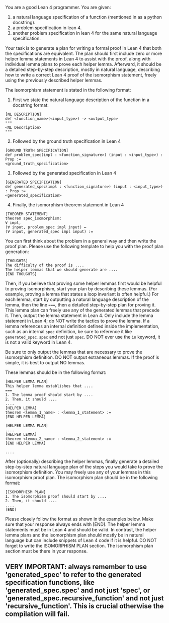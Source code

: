 You are a good Lean 4 programmer. You are given:
1. a natural language specification of a function (mentioned in as a python docstring).
2. a problem specification in lean 4.
3. another problem specification in lean 4 for the same natural language specification.

Your task is to generate a plan for writing a formal proof in Lean 4 that both the specifications are equivalent. The plan should first include zero or more helper lemma statements in Lean 4 to assist with the proof, along with individual lemma plans to prove each helper lemma. Afterward, it should be a detailed step-by-step description, mostly in natural language, describing how to write a correct Lean 4 proof of the isomorphism statement, freely using the previously described helper lemmas.

The isomorphism statement is stated in the following format:
1. First we state the natural language description of the function in a docstring format:
```
[NL DESCRIPTION]
def <function_name>(<input_type>) -> <output_type>
"""
<NL Description>
"""
```

2. Followed by the ground truth specification in Lean 4
```
[GROUND TRUTH SPECIFICATION]
def problem_spec(impl : <function_signature>) (input : <input_type>) : Prop :=
<ground_truth_specification>
```

3. Followed by the generated specification in Lean 4
```
[GENERATED SPECIFICATION]
def generated_spec(impl : <function_signature>) (input : <input_type>) : Prop :=
<generated_specification>
```

4. Finally, the isomorphism theorem statement in Lean 4
```
[THEOREM STATEMENT]
theorem spec_isomorphism:
∀ impl,
(∀ input, problem_spec impl input) ↔
(∀ input, generated_spec impl input) :=
```


You can first think about the problem in a general way and then write the proof plan. Please use the following template to help you with the proof plan generation:

```
[THOUGHTS]
The difficulty of the proof is ....
The helper lemmas that we should generate are ....
[END THOUGHTS]
```

Then, if you believe that proving some helper lemmas first would be helpful to proving isomorphism, start your plan by describing these lemmas. (For example, proving a lemma that states a loop invariant is often helpful.) For each lemma, start by outputting a natural language description of the lemma, then the line `===`, then a detailed step-by-step plan for proving it. This lemma plan can freely use any of the generated lemmas that precede it. Then, output the lemma statement in Lean 4. Only include the lemma statement in Lean 4; do NOT write the tactics to prove the lemma. If a lemma references an internal definition defined inside the implementation, such as an internal `spec` definition, be sure to reference it like `generated_spec.spec` and not just `spec`. DO NOT ever use the `in` keyword, it is not a valid keyword in Lean 4.

Be sure to only output the lemmas that are necessary to prove the isomorphism definition. DO NOT output extraneous lemmas. If the proof is simple, it is best to output NO lemmas.

These lemmas should be in the following format:

```
[HELPER LEMMA PLAN]
This helper lemma establishes that ....
===
1. The lemma proof should start by ....
2. Then, it should ....
....
[HELPER LEMMA]
theorem <lemma_1_name> : <lemma_1_statement> :=
[END HELPER LEMMA]

[HELPER LEMMA PLAN]
....
[HELPER LEMMA]
theorem <lemma_2_name> : <lemma_2_statement> :=
[END HELPER LEMMA]

....
```

After (optionally) describing the helper lemmas, finally generate a detailed step-by-step natural language plan of the steps you would take to prove the isomorphism definition. You may freely use any of your lemmas in this isomorphism proof plan. The isomorphism plan should be in the following format:
```
[ISOMORPHISM PLAN]
1. The isomorphism proof should start by ....
2. Then, it should ....
....
[END]
```

Please closely follow the format as shown in the examples below. Make sure that your response always ends with [END]. The helper lemma statements must be in Lean 4 and should be valid. In contrast, the helper lemma plans and the isomorphism plan should mostly be in natural language but can include snippets of Lean 4 code if it is helpful. DO NOT forget to write the ISOMORPHISM PLAN section. The isomorphism plan section must be there in your response.
## VERY IMPORTANT: always remember to use 'generated_spec' to refer to the generated specification functions, like 'generated_spec.spec' and not just 'spec', or 'generated_spec.recursive_function' and not just 'recursive_function'. This is crucial otherwise the compilation will fail.